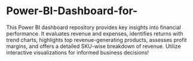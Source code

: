 # Power-BI-Dashboard-for-
This Power BI dashboard repository provides key insights into financial performance. It evaluates revenue and expenses, identifies returns with trend charts, highlights top revenue-generating products, assesses profit margins, and offers a detailed SKU-wise breakdown of revenue. Utilize interactive visualizations for informed business decisions!
